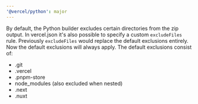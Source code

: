 ```yaml
---
'@vercel/python': major
---
```


By default, the Python builder excludes certain directories from the zip output.
In vercel.json it's also possible to specify a custom `excludeFiles` rule.
Previously `excludeFiles` would replace the default exclusions entirely. Now the
default exclusions will always apply. The default exclusions consist of:

- .git
- .vercel
- .pnpm-store
- node_modules (also excluded when nested)
- .next
- .nuxt

